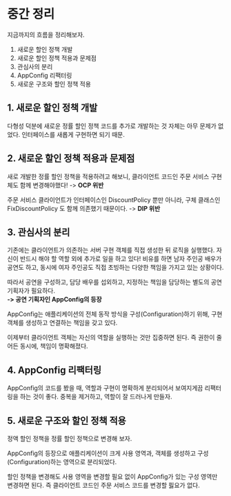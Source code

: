 # 중간 정리

지금까지의 흐름을 정리해보자.

1. 새로운 할인 정책 개발
2. 새로운 할인 정책 적용과 문제점
3. 관심사의 분리
4. AppConfig 리팩터링
5. 새로운 구조와 할인 정책 적용

## 1. 새로운 할인 정책 개발
다형성 덕분에 새로운 정률 할인 정책 코드를 추가로 개발하는 것 자체는 아무 문제가 없었다. 인터페이스를 새롭게 구현하면 되기 때문.

## 2. 새로운 할인 정책 적용과 문제점
새로 개발한 정률 할인 정책을 적용하려고 해보니, 클라이언트 코드인 주문 서비스 구현체도 함께 변경해야했다! -> **OCP 위반**

주문 서비스 클라이언트가 인터페이스인 DiscountPolicy 뿐만 아니라, 구체 클래스인 FixDiscountPolicy 도 함께 의존했기 때문이다. -> **DIP 위반**

## 3. 관심사의 분리
기존에는 클라이언트가 의존하는 서버 구현 객체를 직접 생성한 뒤 로직을 실행했다. 자신이 반드시 해야 할 역할 외에 추가로 일을 하고 있다! 비유를 하면 남자 주인공 배우가 공연도 하고, 동시에 여자 주인공도 직접 초빙하는 다양한 책임을 가지고 있는 상황이다.

따라서 공연을 구성하고, 담당 배우를 섭외하고, 지정하는 책임을 담당하는 별도의 공연 기획자가 필요하다.  
**-> 공연 기획자인 AppConfig의 등장**

AppConfig는 애플리케이션의 전체 동작 방식을 구성(Configuration)하기 위해, 구현 객체를 생성하고 연결하는 책임을 갖고 있다.

이제부터 클라이언트 객체는 자신의 역할을 실행하는 것만 집중하면 된다. 즉 권한이 줄어든 동시에, 책임이 명확해졌다.

## 4. AppConfig 리팩터링
AppConfig의 코드를 봤을 때, 역할과 구현이 명확하게 분리되어서 보여지게끔 리팩터링을 하는 것이 좋다. 중복을 제거하고, 역할이 잘 드러나게 만들자.

## 5. 새로운 구조와 할인 정책 적용
정액 할인 정책을 정률 할인 정책으로 변경해 보자.

AppConfig의 등장으로 애플리케이션이 크게 사용 영역과, 객체를 생성하고 구성(Configuration)하는
영역으로 분리되었다.

할인 정책을 변경해도 사용 영역을 변경할 필요 없이 AppConfig가 있는 구성 영역만 변경하면 된다. 즉 클라이언트 코드인 주문 서비스 코드를 변경할 핋요가 없다.




